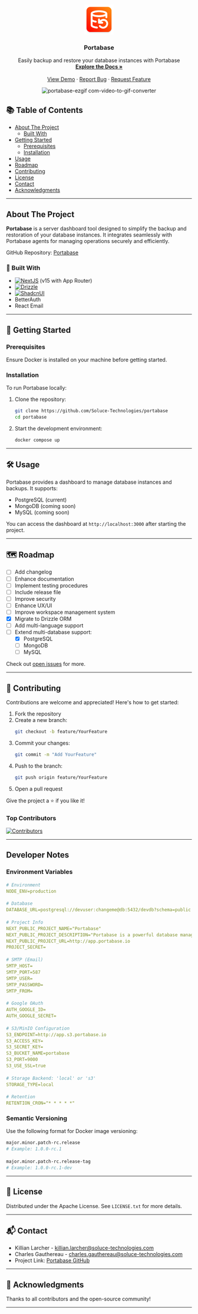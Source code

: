 <br />
<div align="center">
  <a href="https://portabase.io">
    <img src="/public/images/logo.png" alt="Logo" width="80" height="80">
  </a>

  <h3 align="center">Portabase</h3>

  <p align="center">
    Easily backup and restore your database instances with Portabase
    <br />
    <a href="https://portabase.io"><strong>Explore the Docs »</strong></a>
    <br />
    <br />
    <a href="https://www.youtube.com/watch?v=D9uFrGxLc4s">View Demo</a>
    ·
    <a href="https://github.com/Soluce-Technologies/portabase/issues/new?labels=bug&template=bug-report---.md">Report Bug</a>
    ·
    <a href="https://github.com/Soluce-Technologies/portabase/issues/new?labels=enhancement&template=feature-request---.md">Request Feature</a>
 
  ![portabase-ezgif com-video-to-gif-converter](https://github.com/user-attachments/assets/e3929e58-fefd-44cc-ab26-6f8e1a860c43)
  
  </p>
</div>




## 📚 Table of Contents

- [About The Project](#about-the-project)
    - [Built With](#built-with)
- [Getting Started](#getting-started)
    - [Prerequisites](#prerequisites)
    - [Installation](#installation)
- [Usage](#usage)
- [Roadmap](#roadmap)
- [Contributing](#contributing)
- [License](#license)
- [Contact](#contact)
- [Acknowledgments](#acknowledgments)

---

## About The Project

**Portabase** is a server dashboard tool designed to simplify the backup and restoration of your database instances. It integrates seamlessly with Portabase agents for managing operations securely and efficiently.

GitHub Repository: [Portabase](https://github.com/Soluce-Technologies/portabase)

### 🔧 Built With

- [![NextJS][NextJS]][NextJS-url] (v15 with App Router)
- [![Drizzle][Drizzle]][Drizzle-url]
- [![ShadcnUI][ShadcnUI]][ShadcnUI-url]
- BetterAuth
- React Email

---

## 🚀 Getting Started

### Prerequisites

Ensure Docker is installed on your machine before getting started.

### Installation

To run Portabase locally:

1. Clone the repository:
    ```bash
    git clone https://github.com/Soluce-Technologies/portabase
    cd portabase
    ```
2. Start the development environment:
    ```bash
    docker compose up
    ```

---

## 🛠️ Usage

Portabase provides a dashboard to manage database instances and backups. It supports:

- PostgreSQL (current)
- MongoDB (coming soon)
- MySQL (coming soon)

You can access the dashboard at `http://localhost:3000` after starting the project.

---

## 🗺️ Roadmap

- [ ] Add changelog
- [ ] Enhance documentation
- [ ] Implement testing procedures
- [ ] Include release file
- [ ] Improve security
- [ ] Enhance UX/UI
- [ ] Improve workspace management system
- [x] Migrate to Drizzle ORM
- [ ] Add multi-language support
- [ ] Extend multi-database support:
    - [x] PostgreSQL
    - [ ] MongoDB
    - [ ] MySQL

Check out [open issues](https://github.com/Soluce-Technologies/portabase/issues) for more.

---

## 🤝 Contributing

Contributions are welcome and appreciated! Here's how to get started:

1. Fork the repository
2. Create a new branch:
    ```bash
    git checkout -b feature/YourFeature
    ```
3. Commit your changes:
    ```bash
    git commit -m "Add YourFeature"
    ```
4. Push to the branch:
    ```bash
    git push origin feature/YourFeature
    ```
5. Open a pull request

Give the project a ⭐ if you like it!

### Top Contributors

[![Contributors](https://contrib.rocks/image?repo=Soluce-Technologies/portabase)](https://github.com/Soluce-Technologies/portabase/graphs/contributors)

---

## Developer Notes

### Environment Variables

```yml
# Environment
NODE_ENV=production

# Database
DATABASE_URL=postgresql://devuser:changeme@db:5432/devdb?schema=public

# Project Info
NEXT_PUBLIC_PROJECT_NAME="Portabase"
NEXT_PUBLIC_PROJECT_DESCRIPTION="Portabase is a powerful database manager"
NEXT_PUBLIC_PROJECT_URL=http://app.portabase.io
PROJECT_SECRET=

# SMTP (Email)
SMTP_HOST=
SMTP_PORT=587
SMTP_USER=
SMTP_PASSWORD=
SMTP_FROM=

# Google OAuth
AUTH_GOOGLE_ID=
AUTH_GOOGLE_SECRET=

# S3/MinIO Configuration
S3_ENDPOINT=http://app.s3.portabase.io
S3_ACCESS_KEY=
S3_SECRET_KEY=
S3_BUCKET_NAME=portabase
S3_PORT=9000
S3_USE_SSL=true

# Storage Backend: 'local' or 's3'
STORAGE_TYPE=local

# Retention
RETENTION_CRON="* * * * *"
```

### Semantic Versioning

Use the following format for Docker image versioning:

```bash
major.minor.patch-rc.release
# Example: 1.0.0-rc.1

major.minor.patch-rc.release-tag
# Example: 1.0.0-rc.1-dev
```

---

## 📄 License

Distributed under the Apache License. See `LICENSE.txt` for more details.

---

## 📬 Contact

- Killian Larcher - killian.larcher@soluce-technologies.com
- Charles Gauthereau - charles.gauthereau@soluce-technologies.com
- Project Link: [Portabase GitHub](https://github.com/Soluce-Technologies/portabase)

---

## 🙏 Acknowledgments

Thanks to all contributors and the open-source community!

---

[NextJS]: https://img.shields.io/badge/next.js-000000?style=for-the-badge&logo=nextdotjs&logoColor=white
[Drizzle]: https://img.shields.io/badge/Drizzle-111?style=for-the-badge&logo=Drizzle&logoColor=c5f74f
[ShadcnUI]: https://img.shields.io/badge/shadcn/ui-000000?style=for-the-badge&logo=shadcn/ui&logoColor=white
[NextJS-url]: https://nextjs.org/
[Drizzle-url]: https://orm.drizzle.team/
[ShadcnUI-url]: https://ui.shadcn.com/
